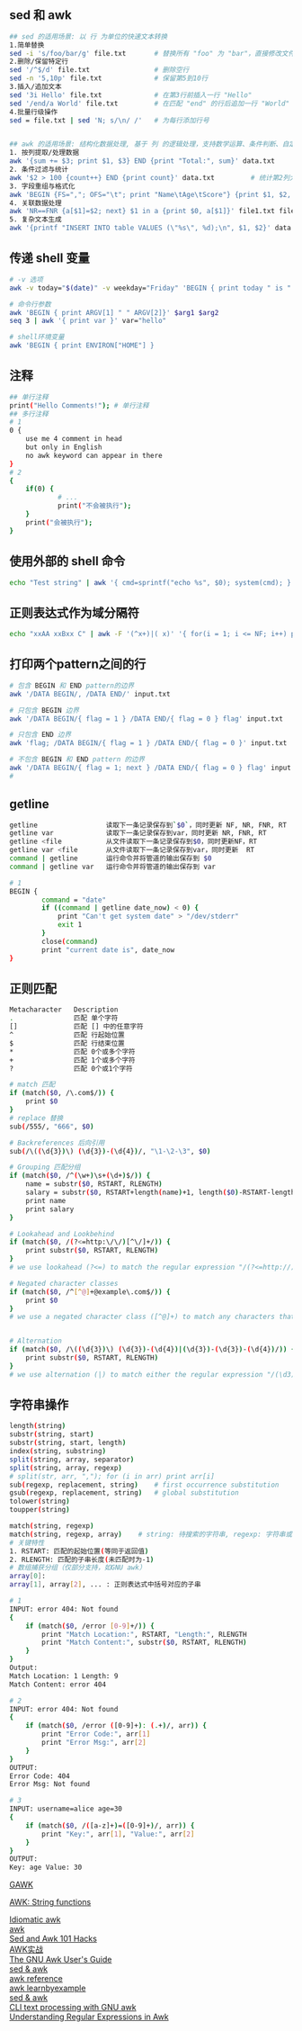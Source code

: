 
## sed 和 awk
```bash
## sed 的适用场景: 以 行 为单位的快速文本转换
1.简单替换
sed -i 's/foo/bar/g' file.txt		# 替换所有 "foo" 为 "bar"，直接修改文件
2.删除/保留特定行
sed '/^$/d' file.txt				# 删除空行
sed -n '5,10p' file.txt				# 保留第5到10行
3.插入/追加文本
sed '3i Hello' file.txt				# 在第3行前插入一行 "Hello"
sed '/end/a World' file.txt			# 在匹配 "end" 的行后追加一行 "World"
4.批量行级操作
sed = file.txt | sed 'N; s/\n/ /'	# 为每行添加行号


## awk 的适用场景: 结构化数据处理, 基于 列 的逻辑处理，支持数学运算、条件判断、自定义变量等复杂操作
1. 按列提取/处理数据
awk '{sum += $3; print $1, $3} END {print "Total:", sum}' data.txt		# 提取第1列和第3列，并计算总和
2. 条件过滤与统计
awk '$2 > 100 {count++} END {print count}' data.txt			# 统计第2列大于100的行数
3. 字段重组与格式化
awk 'BEGIN {FS=","; OFS="\t"; print "Name\tAge\tScore"} {print $1, $2, $3}' data.csv	# 将逗号分隔转为制表符分隔，并添加表头
4. 关联数据处理
awk 'NR==FNR {a[$1]=$2; next} $1 in a {print $0, a[$1]}' file1.txt file2.txt	# 合并两个文件（按第1列匹配）
5. 复杂文本生成
awk '{printf "INSERT INTO table VALUES (\"%s\", %d);\n", $1, $2}' data.txt		# 生成SQL插入语句

```

## 传递 shell 变量
```bash
# -v 选项
awk -v today="$(date)" -v weekday="Friday" 'BEGIN { print today " is " weekday}'

# 命令行参数
awk 'BEGIN { print ARGV[1] " " ARGV[2]}' $arg1 $arg2
seq 3 | awk '{ print var }' var="hello"

# shell环境变量
awk 'BEGIN { print ENVIRON["HOME"] }
```
## 注释
```bash
## 单行注释
print("Hello Comments!"); # 单行注释
## 多行注释
# 1
0 {
	use me 4 comment in head
	but only in English 
	no awk keyword can appear in there
}
# 2
{
	if(0) {
			# ...
			print("不会被执行");
	}
	print("会被执行");
}
```
## 使用外部的 shell 命令
```bash
echo "Test string" | awk '{ cmd=sprintf("echo %s", $0); system(cmd); }'
```

## 正则表达式作为域分隔符
```bash
echo "xxAA xxBxx C" | awk -F '(^x+)|( x)' '{ for(i = 1; i <= NF; i++) printf "-->%s<--\n", $i }'
```

## 打印两个pattern之间的行
```bash
# 包含 BEGIN 和 END pattern的边界
awk '/DATA BEGIN/, /DATA END/' input.txt

# 只包含 BEGIN 边界
awk '/DATA BEGIN/{ flag = 1 } /DATA END/{ flag = 0 } flag' input.txt

# 只包含 END 边界
awk 'flag; /DATA BEGIN/{ flag = 1 } /DATA END/{ flag = 0 }' input.txt

# 不包含 BEGIN 和 END pattern 的边界
awk '/DATA BEGIN/{ flag = 1; next } /DATA END/{ flag = 0 } flag' input.txt
# 
```
## getline
```bash
getline 				读取下一条记录保存到`$0`，同时更新 NF, NR, FNR, RT
getline var 			读取下一条记录保存到var，同时更新 NR, FNR, RT
getline <file			从文件读取下一条记录保存到$0，同时更新NF，RT
getline var <file 		从文件读取下一条记录保存到var，同时更新  RT
command | getline 		运行命令并将管道的输出保存到 $0
command | getline var	运行命令并将管道的输出保存到 var

# 1
BEGIN {
		command = "date"
		if ((command | getline date_now) < 0) {
			print "Can't get system date" > "/dev/stderr"
			exit 1
		}
		close(command)
		print "current date is", date_now
}
```
## 正则匹配
```bash
Metacharacter	Description
.				匹配 单个字符
[]				匹配 [] 中的任意字符
^				匹配 行起始位置
$				匹配 行结束位置
*				匹配 0个或多个字符
+				匹配 1个或多个字符
?				匹配 0个或1个字符

# match 匹配
if (match($0, /\.com$/)) {
	print $0
}
# replace 替换
sub(/555/, "666", $0)

# Backreferences 后向引用
sub(/\((\d{3})\) (\d{3})-(\d{4})/, "\1-\2-\3", $0)

# Grouping 匹配分组
if (match($0, /^(\w+)\s+(\d+)$/)) {
	name = substr($0, RSTART, RLENGTH)
	salary = substr($0, RSTART+length(name)+1, length($0)-RSTART-length(name))
	print name
	print salary
}

# Lookahead and Lookbehind
if (match($0, /(?<=http:\/\/)[^\/]+/)) {
	print substr($0, RSTART, RLENGTH)
}
# we use lookahead (?<=) to match the regular expression "/(?<=http://)[^/]+/" (which matches any characters that come after "http://" and before the next "/" character) and extract the domain name

# Negated character classes
if (match($0, /^[^@]+@example\.com$/)) {
	print $0
}
# we use a negated character class ([^@]+) to match any characters that are not "@" and extract the username, and then match the literal string "@example.com" to ensure that the address belongs to the specified domain


# Alternation
if (match($0, /\((\d{3})\) (\d{3})-(\d{4})|(\d{3})-(\d{3})-(\d{4})/)) {
	print substr($0, RSTART, RLENGTH)
}
# we use alternation (|) to match either the regular expression "/(\d3)(\d3) (\d{3})-(\d{4})/" (which matches a phone number in the format (XXX) XXX-XXXX) or the regular expression "/(\d{3})-(\d{3})-(\d{4})/" (which matches a phone number in the format XXX-XXX-XXXX)
```
## 字符串操作
```bash
length(string)
substr(string, start)
substr(string, start, length)
index(string, substring)
split(string, array, separator)
split(string, array, regexp)
# split(str, arr, ","); for (i in arr) print arr[i]
sub(regexp, replacement, string)	# first occurrence substitution
gsub(regexp, replacement, string)	# global substitution
tolower(string)
toupper(string)

match(string, regexp)
match(string, regexp, array)	# string: 待搜索的字符串, regexp: 字符串或者/pattern/, array: 用于保存匹配结果的数组(仅GNU awk等支持)
# 关键特性
1. RSTART: 匹配的起始位置(等同于返回值)
2. RLENGTH: 匹配的子串长度(未匹配时为-1)
# 数组捕获分组（仅部分支持，如GNU awk）
array[0]:
array[1], array[2], ... : 正则表达式中括号对应的子串

# 1
INPUT: error 404: Not found
{
    if (match($0, /error [0-9]+/)) {
        print "Match Location:", RSTART, "Length:", RLENGTH
        print "Match Content:", substr($0, RSTART, RLENGTH)
    }
}
Output:
Match Location: 1 Length: 9
Match Content: error 404

# 2
INPUT: error 404: Not found
{
    if (match($0, /error ([0-9]+): (.+)/, arr)) {
        print "Error Code:", arr[1]
        print "Error Msg:", arr[2]
    }
}
OUTPUT:
Error Code: 404
Error Msg: Not found

# 3
INPUT: username=alice age=30
{
    if (match($0, /([a-z]+)=([0-9]+)/, arr)) {
        print "Key:", arr[1], "Value:", arr[2]
    }
}
OUTPUT:
Key: age Value: 30
```

[GAWK](https://www.gnu.org/software/gawk/manual/gawk.html)  

[AWK: String functions](https://tecadmin.net/awk-string-functions/)  

[Idiomatic awk](https://backreference.org/2010/02/10/idiomatic-awk/index.html)  
[awk](http://awk.freeshell.org/)  
[Sed and Awk 101 Hacks](https://vds-admin.ru/sed-and-awk-101-hacks)  
[AWK实战](https://book.saubcy.com/AwkInAction/HOWTO.html)  
[The GNU Awk User's Guide](https://ftp.gnu.org/old-gnu/Manuals/gawk-3.1.1/html_node/)  
[sed & awk](https://docstore.mik.ua/orelly/unix/sedawk/index.htm)  
[awk reference](https://www3.physnet.uni-hamburg.de/physnet/Tru64-Unix/HTML/APS32DTE/WKXXXXXX.HTM)  
[awk learnbyexample](https://learnbyexample.github.io/learn_gnuawk/awk-introduction.html)  
[sed & awk](https://doc.lagout.org/operating%20system%20/linux/Sed%20%26%20Awk.pdf)  
[CLI text processing with GNU awk](https://learnbyexample.github.io/learn_gnuawk/cover.html)  
[Understanding Regular Expressions in Awk](https://tecadmin.net/awk-regular-expressions/)  